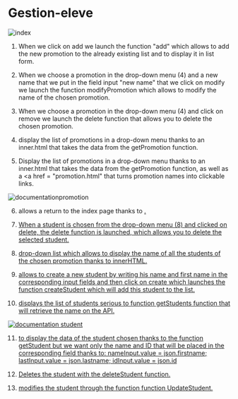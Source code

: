 # Gestion-eleve
![index](https://user-images.githubusercontent.com/44224937/51530144-98ae3180-1e3a-11e9-831f-66f36eaa5236.png)

1) When we click on add we launch the function "add" which allows to add the new promotion to the already existing list and to display it in list form.

2) When we choose a promotion in the drop-down menu (4) and a new name that we put in the field input "new name" that we click on modify we launch the function modifyPromotion which allows to modify the name of the chosen promotion.

3) When we choose a promotion in the drop-down menu (4) and click on remove we launch the delete function that allows you to delete the chosen promotion.

4) display the list of promotions in a drop-down menu thanks to an inner.html that takes the data from the getPromotion function.

5) Display the list of promotions in a drop-down menu thanks to an inner.html that takes the data from the getPromotion function, as well as a <a href = "promotion.html" that turns promotion names into clickable links.

![documentationpromotion](https://user-images.githubusercontent.com/44224937/51531305-589c7e00-1e3d-11e9-8671-cbd281806521.png)

6) allows a return to the index page thanks to <a href="./index.html">.

7) When a student is chosen from the drop-down menu (8) and clicked on delete, the delete function is launched, which allows you to delete the selected student.

8) drop-down list which allows to display the name of all the students of the chosen promotion thanks to innerHTML.

9) allows to create a new student by writing his name and first name in the corresponding input fields and then click on create which launches the function createStudent which will add this student to the list.

10) displays the list of students serious to function getStudents function that will retrieve the name on the API.

![documentation student](https://user-images.githubusercontent.com/44224937/51531858-e462da00-1e3e-11e9-9fb8-ea767bb6c9f3.png)

11) to display the data of the student chosen thanks to the function getStudent but we want only the name and ID that will be placed in the corresponding field thanks to:
nameInput.value = json.firstname;
lastInput.value = json.lastname;
idInput.value = json.id

12) Deletes the student with the deleteStudent function.

13) modifies the student through the function function UpdateStudent.

